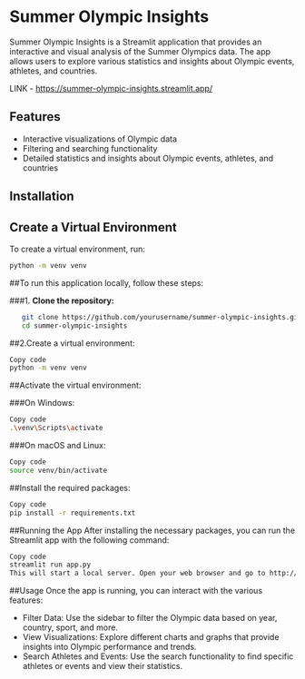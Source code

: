 # Summer Olympic Insights

Summer Olympic Insights is a Streamlit application that provides an interactive and visual analysis of the Summer Olympics data. The app allows users to explore various statistics and insights about Olympic events, athletes, and countries.

LINK - https://summer-olympic-insights.streamlit.app/

## Features

- Interactive visualizations of Olympic data
- Filtering and searching functionality
- Detailed statistics and insights about Olympic events, athletes, and countries

## Installation


## Create a Virtual Environment

To create a virtual environment, run:

```bash
python -m venv venv
```

##To run this application locally, follow these steps:

###1. **Clone the repository:**


```bash
   git clone https://github.com/yourusername/summer-olympic-insights.git
   cd summer-olympic-insights
```
##2.Create a virtual environment:


```bash
Copy code
python -m venv venv
```
##Activate the virtual environment:

###On Windows:

```bash
Copy code
.\venv\Scripts\activate
```
###On macOS and Linux:

```bash
Copy code
source venv/bin/activate
```
##Install the required packages:

```bash
Copy code
pip install -r requirements.txt
```
##Running the App
After installing the necessary packages, you can run the Streamlit app with the following command:

```bash
Copy code
streamlit run app.py
This will start a local server. Open your web browser and go to http://localhost:8501 to view the app.
```
##Usage
Once the app is running, you can interact with the various features:

- Filter Data: Use the sidebar to filter the Olympic data based on year, country, sport, and more.
- View Visualizations: Explore different charts and graphs that provide insights into Olympic performance and trends.
- Search Athletes and Events: Use the search functionality to find specific athletes or events and view their statistics.
